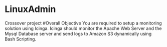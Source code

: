 # LinuxAdmin
Crossover project
#Overall Objective
You are required to setup a monitoring solution using Icinga. Icinga should monitor the Apache Web Server and the Mysql Database server and send logs to Amazon S3 dynamically using Bash Scripting.
